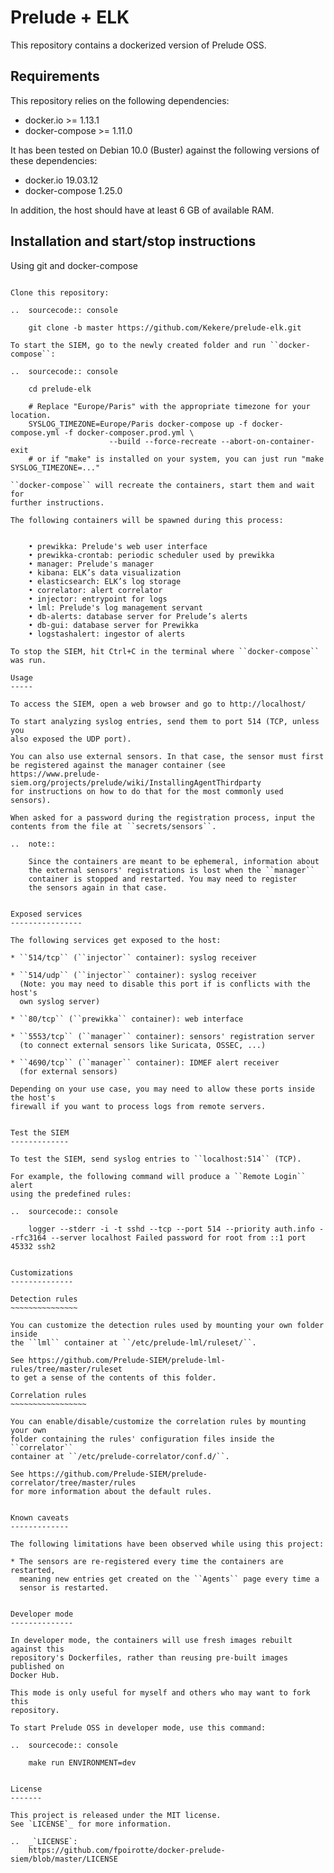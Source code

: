 Prelude + ELK
======================

This repository contains a dockerized version of Prelude OSS.


Requirements
------------

This repository relies on the following dependencies:

* docker.io >= 1.13.1
* docker-compose >= 1.11.0

It has been tested on Debian 10.0 (Buster) against the following
versions of these dependencies:

* docker.io 19.03.12
* docker-compose 1.25.0

In addition, the host should have at least 6 GB of available RAM.


Installation and start/stop instructions
----------------------------------------

Using git and docker-compose
~~~~~~~~~~~~~~~~~~~~~~~~~~~~

Clone this repository:

..  sourcecode:: console

    git clone -b master https://github.com/Kekere/prelude-elk.git

To start the SIEM, go to the newly created folder and run ``docker-compose``:

..  sourcecode:: console

    cd prelude-elk

    # Replace "Europe/Paris" with the appropriate timezone for your location.
    SYSLOG_TIMEZONE=Europe/Paris docker-compose up -f docker-compose.yml -f docker-composer.prod.yml \
                      --build --force-recreate --abort-on-container-exit
    # or if "make" is installed on your system, you can just run "make SYSLOG_TIMEZONE=..."

``docker-compose`` will recreate the containers, start them and wait for
further instructions.

The following containers will be spawned during this process:


    • prewikka: Prelude's web user interface
    • prewikka-crontab: periodic scheduler used by prewikka
    • manager: Prelude's manager
    • kibana: ELK’s data visualization
    • elasticsearch: ELK’s log storage
    • correlator: alert correlator
    • injector: entrypoint for logs
    • lml: Prelude's log management servant
    • db-alerts: database server for Prelude’s alerts
    • db-gui: database server for Prewikka
    • logstashalert: ingestor of alerts 

To stop the SIEM, hit Ctrl+C in the terminal where ``docker-compose``
was run.

Usage
-----

To access the SIEM, open a web browser and go to http://localhost/

To start analyzing syslog entries, send them to port 514 (TCP, unless you
also exposed the UDP port).

You can also use external sensors. In that case, the sensor must first
be registered against the manager container (see
https://www.prelude-siem.org/projects/prelude/wiki/InstallingAgentThirdparty
for instructions on how to do that for the most commonly used sensors).

When asked for a password during the registration process, input the
contents from the file at ``secrets/sensors``.

..  note::

    Since the containers are meant to be ephemeral, information about
    the external sensors' registrations is lost when the ``manager``
    container is stopped and restarted. You may need to register
    the sensors again in that case.


Exposed services
----------------

The following services get exposed to the host:

* ``514/tcp`` (``injector`` container): syslog receiver

* ``514/udp`` (``injector`` container): syslog receiver
  (Note: you may need to disable this port if is conflicts with the host's
  own syslog server)

* ``80/tcp`` (``prewikka`` container): web interface

* ``5553/tcp`` (``manager`` container): sensors' registration server
  (to connect external sensors like Suricata, OSSEC, ...)

* ``4690/tcp`` (``manager`` container): IDMEF alert receiver
  (for external sensors)

Depending on your use case, you may need to allow these ports inside the host's
firewall if you want to process logs from remote servers.


Test the SIEM
-------------

To test the SIEM, send syslog entries to ``localhost:514`` (TCP).

For example, the following command will produce a ``Remote Login`` alert
using the predefined rules:

..  sourcecode:: console

    logger --stderr -i -t sshd --tcp --port 514 --priority auth.info --rfc3164 --server localhost Failed password for root from ::1 port 45332 ssh2


Customizations
--------------

Detection rules
~~~~~~~~~~~~~~~

You can customize the detection rules used by mounting your own folder inside
the ``lml`` container at ``/etc/prelude-lml/ruleset/``.

See https://github.com/Prelude-SIEM/prelude-lml-rules/tree/master/ruleset
to get a sense of the contents of this folder.

Correlation rules
~~~~~~~~~~~~~~~~~

You can enable/disable/customize the correlation rules by mounting your own
folder containing the rules' configuration files inside the ``correlator``
container at ``/etc/prelude-correlator/conf.d/``.

See https://github.com/Prelude-SIEM/prelude-correlator/tree/master/rules
for more information about the default rules.


Known caveats
-------------

The following limitations have been observed while using this project:

* The sensors are re-registered every time the containers are restarted,
  meaning new entries get created on the ``Agents`` page every time a
  sensor is restarted.


Developer mode
--------------

In developer mode, the containers will use fresh images rebuilt against this
repository's Dockerfiles, rather than reusing pre-built images published on
Docker Hub.

This mode is only useful for myself and others who may want to fork this
repository.

To start Prelude OSS in developer mode, use this command:

..  sourcecode:: console

    make run ENVIRONMENT=dev


License
-------

This project is released under the MIT license.
See `LICENSE`_ for more information.

..  _`LICENSE`:
    https://github.com/fpoirotte/docker-prelude-siem/blob/master/LICENSE
